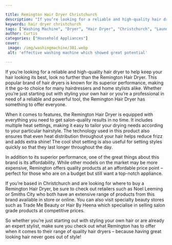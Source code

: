 ```yaml
---

title: Remington Hair Dryer Christchurch
description: "If you’re looking for a reliable and high-quality hair dryer to help keep your hair looking its best, look no further than the Rem...check it out to learn"
keywords: hair dryer christchurch
tags: ["Washing Machine", "Dryer", "Hair Dryer", "Christchurch", "Laundry Appliances"]
author: Curtis
categories: ["Household Appliances"]
cover: 
 image: /img/washingmachine/381.webp
 alt: 'effective washing machine which showed great potential'

---
```


If you’re looking for a reliable and high-quality hair dryer to help keep your hair looking its best, look no further than the Remington Hair Dryer. This popular brand of hair dryers is known for its superior performance, making it the go-to choice for many hairdressers and home stylists alike. Whether you’re just starting out with styling your own hair or you’re a professional in need of a reliable and powerful tool, the Remington Hair Dryer has something to offer everyone. 

When it comes to features, the Remington Hair Dryer is equipped with everything you need to get salon-quality results in no time. It includes multiple heat settings, making it easy to tailor your drying needs according to your particular hairstyle. The technology used in this product also ensures that even heat distribution throughout your hair helps reduce frizz and adds extra shine! The cool shot setting is also useful for setting styles quickly so that they last longer throughout the day. 

In addition to its superior performance, one of the great things about this brand is its affordability. While other models on the market may be more expensive, Remington offers quality products at an affordable price point – perfect for those who are on a budget but still want a top-notch appliance. 

If you’re based in Christchurch and are looking for where to buy a Remington Hair Dryer, be sure to check out retailers such as Noel Leeming or Smiths City who both have an extensive range of products from this brand available in store or online. You can also visit specialty beauty stores such as Trade Me Beauty or Hair By Heena which specialise in selling salon grade products at competitive prices. 

So whether you’re just starting out with styling your own hair or are already an expert stylist, make sure you check out what Remington has to offer when it comes to their range of quality hair dryers – because having great looking hair never goes out of style!

